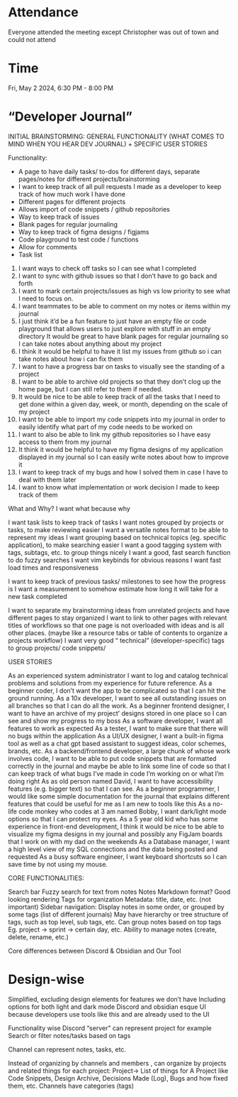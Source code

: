 # Attendance

Everyone attended the meeting except Christopher was out of town and could not attend

# Time
Fri, May 2 2024, 6:30 PM - 8:00 PM

# “Developer Journal”

INITIAL BRAINSTORMING: GENERAL FUNCTIONALITY (WHAT COMES TO MIND WHEN YOU HEAR DEV JOURNAL) + SPECIFIC USER STORIES


Functionality:
- A page to have daily tasks/ to-dos for different days, separate pages/notes for different projects/brainstorming 
- I want to keep track of all pull requests I made as a developer to keep track of how much work I have done 
- Different pages for different projects
- Allows import of code snippets / github repositories
- Way to keep track of issues
- Blank pages for regular journaling
- Way to keep track of figma designs / figjams
- Code playground to test code / functions
- Allow for comments
- Task list
1. I want ways to check off tasks so I can see what I completed
2. I want to sync with github issues so that I don’t have to go back and forth
3. I want to mark certain projects/issues as high vs low priority to see what I need to focus on.
4. I want teammates to be able to comment on my notes or items within my journal 
5. I just think it’d be a fun feature to just have an empty file or code playground that allows users to just explore with stuff in an empty directory
It would be great to have blank pages for regular journaling so I can take notes about anything about my project
6. I think it would be helpful to have it list my issues from github so i can take notes about how i can fix them
7. I want to have a progress bar on tasks to visually see the standing of a project
8. I want to be able to archive old projects so that they don’t clog up the home page, but I can still refer to them if needed.
9. It would be nice to be able to keep track of all the tasks that I need to get done within a given day, week, or month, depending on the scale of my project
10. I want to be able to import my code snippets into my journal in order to easily identify what part of my code needs to be worked on
11. I want to also be able to link my github repositories so I have easy access to them from my journal
12. It think it would be helpful to have my figma designs of my application displayed in my journal so I can easily write notes about how to improve it
13. I want to keep track of my bugs and how I solved them in case I have to deal with them later
14. I want to know what implementation or work decision I made to keep track of them  

What and Why? I want what because why 

I want task lists to keep track of tasks
I want notes grouped by projects or tasks, to make reviewing easier
I want a versatile notes format to be able to represent my ideas
I want grouping based on technical topics (eg. specific application), to make searching easier 
I want a good tagging system with tags, subtags, etc. to group things nicely
I want a good, fast search function to do fuzzy searches
I want vim keybinds for obvious reasons
I want fast load times and responsiveness

I want to keep track of previous tasks/ milestones to see how the progress is
I want a measurement to somehow estimate how long it will take for a new task completed

I want to separate my brainstorming ideas from unrelated projects and have different pages to stay organized
I want to link to other pages with relevant titles of workflows so that one page is not overloaded with ideas and is all other places. (maybe like a resource tabs or table of contents to organize a projects workflow)
I want very good “ technical” (developer-specific) tags to group projects/ code snippets/ 

USER STORIES

As an experienced system administrator I want to log and catalog technical problems and solutions from my experience for future reference.
As a beginner coder, I don’t want the app to be complicated so that I can hit the ground running.
As a 10x developer, I want to see all outstanding issues on all branches so that I can do all the work.
As a beginner frontend designer, I want to have an archive of my project’ designs stored in one place so I can see and show my progress to my boss 
As a software developer, I want all features to work as expected
As a tester, I want to make sure that there will no bugs within the application
As a UI/UX designer, I want a built-in figma tool as well as a chat gpt based assistant to suggest ideas, color schemes, brands, etc. 
As a backend/frontend developer, a large chunk of whose work involves code, I want to be able to put code snippets that are formatted correctly in the journal and maybe be able to link some line of code so that I can keep track of what bugs I’ve made in code I’m working on or what I’m doing right
As as old person named David, I want to have accessibility features (e.g. bigger text) so that I can see.
As a beginner programmer, I would like some simple documentation for the journal that explains different features that could be useful for me as I am new to tools like this
As a no-life code monkey who codes at 3 am named Bobby, I want dark/light mode options so that I can protect my eyes.
As a 5 year old kid who has some experience in front-end development, I think it would be nice to be able to visualize my figma designs in my journal and possibly any FigJam boards that I work on with my dad on the weekends
As a Database manager, I want a high level view of my SQL connections and the data being posted and requested
As a busy software engineer, I want keyboard shortcuts so I can save time by not using my mouse.


CORE FUNCTIONALITIES: 

Search bar
Fuzzy search for text from notes
Notes
Markdown format?
Good looking rendering
Tags for organization
Metadata: title, date, etc. (not important)
Sidebar navigation:
Display notes in some order, or grouped by some tags (list of different journals)
May have hierarchy or tree structure of tags, such as top level, sub tags, etc.
Can group notes based on top tags
Eg. project -> sprint -> certain day, etc. 
Ability to manage notes (create, delete, rename, etc.)



Core differences between Discord & Obsidian and Our Tool

# Design-wise 
Simplified, excluding design elements for features we don’t have
Including options for both light and dark mode
Discord and obsidian esque UI because developers use tools like this and are already used to the UI


Functionality wise 
Discord “server” can represent project for example
Search or filter notes/tasks based on tags


Channel can represent notes, tasks, etc.

Instead of organizing by channels and members , can organize by projects and related things for each project:
Project-> List of things for A Project like Code Snippets, Design Archive, Decisions Made (Log), Bugs and how fixed them, etc.  Channels have categories (tags) 


